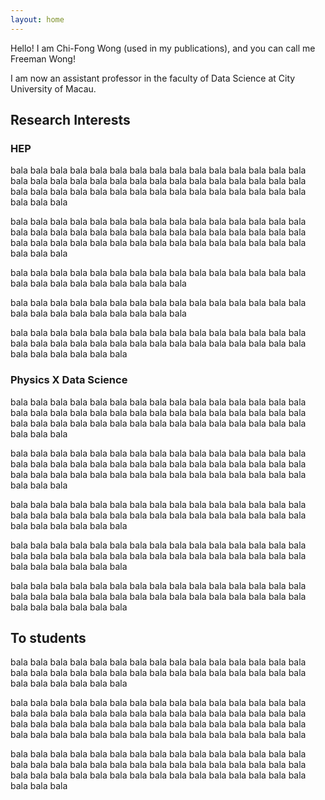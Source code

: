 ```yaml
---
layout: home
---
```




Hello! I am Chi-Fong Wong (used in my publications), and you can call me Freeman Wong!

I am now an assistant professor in the faculty of Data Science at City University of Macau.



## Research Interests

### HEP

bala bala bala bala bala bala bala bala bala bala bala bala bala bala bala bala bala bala bala bala bala bala bala bala bala bala bala bala bala bala bala bala bala bala bala bala bala bala bala bala bala bala bala bala bala bala bala bala 

bala bala bala bala bala bala bala bala bala bala bala bala bala bala bala bala bala bala bala bala bala bala bala bala bala bala bala bala bala bala bala bala bala bala bala bala bala bala bala bala bala bala bala bala bala bala bala bala 

bala bala bala bala bala bala bala bala bala bala bala bala bala bala bala bala bala bala bala bala bala bala bala bala 



bala bala bala bala bala bala bala bala bala bala bala bala bala bala bala bala bala bala bala bala bala bala bala bala 

bala bala bala bala bala bala bala bala bala bala bala bala bala bala bala bala bala bala bala bala bala bala bala bala bala bala bala bala bala bala bala bala bala bala bala bala 



### Physics X Data Science

bala bala bala bala bala bala bala bala bala bala bala bala bala bala bala bala bala bala bala bala bala bala bala bala bala bala bala bala bala bala bala bala bala bala bala bala bala bala bala bala bala bala bala bala bala bala bala bala 

bala bala bala bala bala bala bala bala bala bala bala bala bala bala bala bala bala bala bala bala bala bala bala bala bala bala bala bala bala bala bala bala bala bala bala bala bala bala bala bala bala bala bala bala bala bala bala bala 



bala bala bala bala bala bala bala bala bala bala bala bala bala bala bala bala bala bala bala bala bala bala bala bala bala bala bala bala bala bala bala bala bala bala bala bala 

bala bala bala bala bala bala bala bala bala bala bala bala bala bala bala bala bala bala bala bala bala bala bala bala bala bala bala bala bala bala bala bala bala bala bala bala 

bala bala bala bala bala bala bala bala bala bala bala bala bala bala bala bala bala bala bala bala bala bala bala bala bala bala bala bala bala bala bala bala bala bala bala bala 



## To students

bala bala bala bala bala bala bala bala bala bala bala bala bala bala bala bala bala bala bala bala bala bala bala bala bala bala bala bala bala bala bala bala bala bala bala bala 

bala bala bala bala bala bala bala bala bala bala bala bala bala bala bala bala bala bala bala bala bala bala bala bala bala bala bala bala bala bala bala bala bala bala bala bala bala bala bala bala bala bala bala bala bala bala bala bala bala bala bala bala bala bala bala bala bala bala bala bala 



bala bala bala bala bala bala bala bala bala bala bala bala bala bala bala bala bala bala bala bala bala bala bala bala bala bala bala bala bala bala bala bala bala bala bala bala bala bala bala bala bala bala bala bala bala bala bala bala 